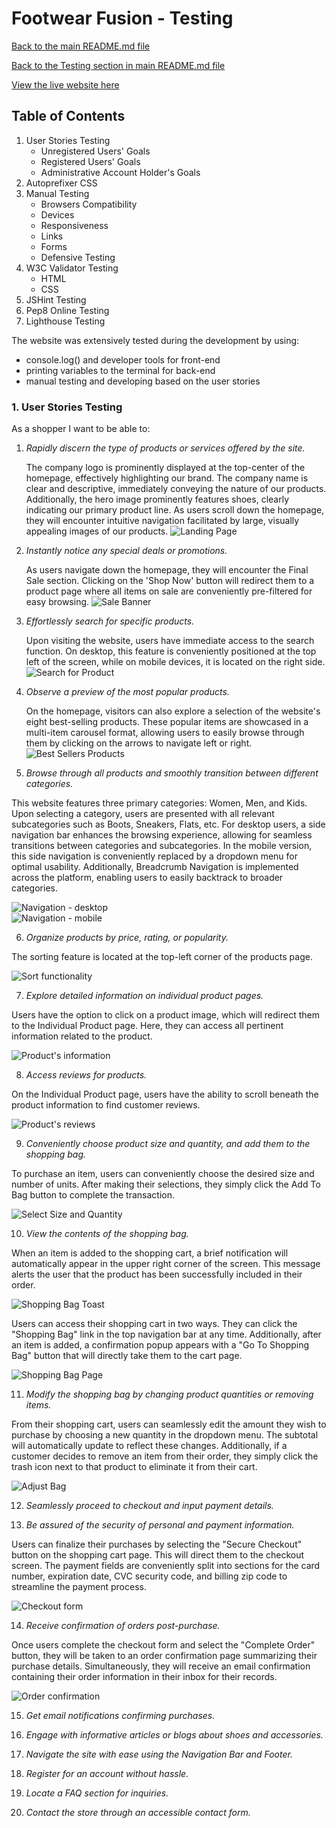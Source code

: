 # **Footwear Fusion - Testing**  

[Back to the main README.md file]()  

[Back to the Testing section in main README.md file]()

[View the live website here]()  

## **Table of Contents**  
1. User Stories Testing  
   - Unregistered Users' Goals  
   - Registered Users' Goals  
   - Administrative Account Holder's Goals  
2. Autoprefixer CSS  
3. Manual Testing  
   - Browsers Compatibility  
   - Devices  
   - Responsiveness  
   - Links  
   - Forms  
   - Defensive Testing  
4. W3C Validator Testing  
   - HTML  
   - CSS  
5. JSHint Testing  
6. Pep8 Online Testing  
7. Lighthouse Testing  

The website was extensively tested during the development by using:
- console.log() and developer tools for front-end  
- printing variables to the terminal for back-end  
- manual testing and developing based on the user stories  

### **1. User Stories Testing**  

As a shopper I want to be able to:

1. *Rapidly discern the type of products or services offered by the site.*

   The company logo is prominently displayed at the top-center of the homepage, effectively highlighting our brand. The company name is clear and descriptive, immediately conveying the nature of our products. Additionally, the hero image prominently features shoes, clearly indicating our primary product line. As users scroll down the homepage, they will encounter intuitive navigation facilitated by large, visually appealing images of our products.
   ![Landing Page](readme-testing-files/testing/user-stories/home-1.png "Landing Page")  

2. *Instantly notice any special deals or promotions.*

   As users navigate down the homepage, they will encounter the Final Sale section. Clicking on the 'Shop Now' button will redirect them to a product page where all items on sale are conveniently pre-filtered for easy browsing.
   ![Sale Banner](readme-testing-files/testing/user-stories/sale.png "Sale Banner")   

3. *Effortlessly search for specific products.*

   Upon visiting the website, users have immediate access to the search function. On desktop, this feature is conveniently positioned at the top left of the screen, while on mobile devices, it is located on the right side.
   ![Search for Product](readme-testing-files/testing/user-stories/navbar-search.png "Search for Product")  

4. *Observe a preview of the most popular products.* 

   On the homepage, visitors can also explore a selection of the website's eight best-selling products. These popular items are showcased in a multi-item carousel format, allowing users to easily browse through them by clicking on the arrows to navigate left or right.
   ![Best Sellers Products](readme-testing-files/testing/user-stories/best-sellers.png "Best Sellers Products")  

5. *Browse through all products and smoothly transition between different categories.*

This website features three primary categories: Women, Men, and Kids. Upon selecting a category, users are presented with all relevant subcategories such as Boots, Sneakers, Flats, etc. For desktop users, a side navigation bar enhances the browsing experience, allowing for seamless transitions between categories and subcategories. In the mobile version, this side navigation is conveniently replaced by a dropdown menu for optimal usability. Additionally, Breadcrumb Navigation is implemented across the platform, enabling users to easily backtrack to broader categories.

![Navigation - desktop](readme-testing-files/testing/user-stories/navigation.png "Navigation - desktop")   
![Navigation - mobile](readme-testing-files/testing/user-stories/navigation-mobile.png "Navigation - mobile")  

6. *Organize products by price, rating, or popularity.*

The sorting feature is located at the top-left corner of the products page.

![Sort functionality](readme-testing-files/testing/user-stories/sort.png "Sort functionality")  

7. *Explore detailed information on individual product pages.*

Users have the option to click on a product image, which will redirect them to the Individual Product page. Here, they can access all pertinent information related to the product.

![Product's information](readme-testing-files/testing/user-stories/product-info.png "Product's information")   

8. *Access reviews for products.*

On the Individual Product page, users have the ability to scroll beneath the product information to find customer reviews.

![Product's reviews](readme-testing-files/testing/user-stories/reviews.png "Product's reviews") 

9. *Conveniently choose product size and quantity, and add them to the shopping bag.*

To purchase an item, users can conveniently choose the desired size and number of units. After making their selections, they simply click the Add To Bag button to complete the transaction.

![Select Size and Quantity](readme-testing-files/testing/user-stories/select-size.png "Select Size and Quantity")  

10. *View the contents of the shopping bag.*

When an item is added to the shopping cart, a brief notification will automatically appear in the upper right corner of the screen. This message alerts the user that the product has been successfully included in their order.

![Shopping Bag Toast](readme-testing-files/readme/toast-success.png "Shopping Bag Toast")  

Users can access their shopping cart in two ways. They can click the "Shopping Bag" link in the top navigation bar at any time. Additionally, after an item is added, a confirmation popup appears with a "Go To Shopping Bag" button that will directly take them to the cart page.

![Shopping Bag Page](readme-testing-files/testing/user-stories/bag.png "Shopping Bag Page") 

11. *Modify the shopping bag by changing product quantities or removing items.*

From their shopping cart, users can seamlessly edit the amount they wish to purchase by choosing a new quantity in the dropdown menu. The subtotal will automatically update to reflect these changes. Additionally, if a customer decides to remove an item from their order, they simply click the trash icon next to that product to eliminate it from their cart.

![Adjust Bag](readme-testing-files/testing/user-stories/bag-adjust.png "Adjust Bag") 

12. *Seamlessly proceed to checkout and input payment details.*

13. *Be assured of the security of personal and payment information.*

Users can finalize their purchases by selecting the "Secure Checkout" button on the shopping cart page. This will direct them to the checkout screen. The payment fields are conveniently split into sections for the card number, expiration date, CVC security code, and billing zip code to streamline the payment process.

![Checkout form](readme-testing-files/testing/user-stories/checkout-information.png "Checkout form")  

14. *Receive confirmation of orders post-purchase.*

Once users complete the checkout form and select the "Complete Order" button, they will be taken to an order confirmation page summarizing their purchase details. Simultaneously, they will receive an email confirmation containing their order information in their inbox for their records.

![Order confirmation](readme-testing-files/testing/user-stories/order-confirmation.png "Order confirmation")  

15. *Get email notifications confirming purchases.*

16. *Engage with informative articles or blogs about shoes and accessories.*

17. *Navigate the site with ease using the Navigation Bar and Footer.*

18. *Register for an account without hassle.*

19. *Locate a FAQ section for inquiries.*

20. *Contact the store through an accessible contact form.*